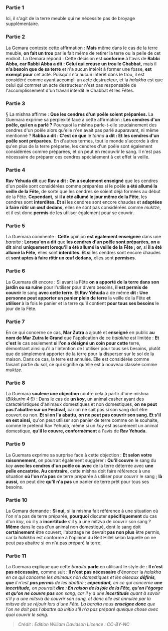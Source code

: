 
### Partie 1
Ici, il s'agit de la terre meuble qui ne nécessite pas de broyage supplémentaire.

### Partie 2
La Gemara conteste cette affirmation : <b>Mais</b> même dans le cas de la terre meuble, <b>on fait un trou</b> par le fait même de retirer la terre ou la pelle de cet endroit. La Gemara répond : Cette décision est <b>conforme</b> à l'avis de <b>Rabbi Abba, car Rabbi Abba a dit : Celui qui creuse un trou le Chabbat,</b> mais il <b>n'a besoin que de sa terre</b> et n'a aucun intérêt à former une fosse, <b>est exempt pour</b> cet acte. Puisqu'il n'a aucun intérêt dans le trou, il est considéré comme ayant accompli un acte destructeur, et la <i>halakha</i> est que celui qui commet un acte destructeur n'est pas responsable de l'accomplissement d'un travail interdit le Chabbat et les Fêtes.

### Partie 3
§ La mishna affirme : <b>Que les cendres d'un poêle soient préparées.</b> La Guemara exprime sa perplexité face à cette affirmation : <b>Les cendres d'un poêle, qui en a parlé ?</b> Pourquoi la mishna parle-t-elle soudainement des cendres d'un poêle alors qu'elle n'en avait pas parlé auparavant, ni même mentionné ? <b>Rabba a dit : C'est ce que</b> le <i>tanna</i> <b>a dit : Et les cendres d'un poêle sont préparées.</b> En d'autres termes, tout le monde s'accorde à dire qu'en plus de la terre préparée, les cendres d'un poêle sont également considérées comme préparées, et on peut en recouvrir le sang. Il n'est pas nécessaire de préparer ces cendres spécialement à cet effet la veille.

### Partie 4
<b>Rav Yehuda dit</b> que <b>Rav a dit : On a seulement enseigné</b> que les cendres d'un poêle sont considérées comme préparées si le poêle <b>a été allumé la veille de la Fête,</b> de sorte que les cendres se soient déjà formées au début de la Fête. <b>Cependant,</b> si <b>il a été allumé le jour même de la Fête</b>, les cendres sont <b>interdites. Et si</b> les cendres sont encore chaudes et <b>adaptées à faire rôtir un œuf dedans,</b> elles ne sont pas considérées comme <i>muktze</i>, et il est donc <b>permis</b> de les utiliser également pour se couvrir.

### Partie 5
La Guemara commente : <b>Cette</b> opinion <b>est également enseignée</b> dans une <i>baraita</i> : <b>Lorsqu'on a dit</b> que <b>les cendres d'un poêle sont préparées, on a dit</b> ainsi <b>uniquement lorsqu'il a été allumé la veille de la Fête ; or,</b> si <b>il a été allumé la Fête,</b> elles sont <b>interdites. Et si</b> les cendres sont encore chaudes et <b>sont aptes à faire rôtir un œuf dedans,</b> elles sont <b>permises.</b>

### Partie 6
La Guemara dit encore : Si avant la Fête <b>on a apporté de la terre dans son jardin ou sa ruine</b> pour l'utiliser pour divers besoins, <b>il est permis de couvrir</b> le sang <b>avec cette terre. Et Rav Yehuda</b> a de même <b>dit : Une personne peut apporter un panier plein de terre</b> la veille de la Fête <b>et utiliser</b> à la fois le panier et la terre qu'il contient <b>pour tous ses besoins</b> le jour de la Fête.

### Partie 7
En ce qui concerne ce cas, <b>Mar Zutra</b> a ajouté et <b>enseigné</b> en public <b>au nom de Mar Zutra le Grand</b> que l'application de ce <i>halakha</i> est limitée : <b>Et c'est</b> le cas seulement <b>si l'on a désigné un coin pour cette</b> terre, démontrant ainsi qu'il a l'intention de l'utiliser pour tous ses besoins, plutôt que de simplement apporter de la terre pour la disperser sur le sol de la maison. Dans ce cas, la terre est annulée. Elle est considérée comme faisant partie du sol, ce qui signifie qu'elle est à nouveau classée comme <i>muktze</i>.

### Partie 8
La Guemara <b>souleve une objection</b> contre cela à partir d'une mishna (<i>Bikkurim</i> 4:9) : Dans le cas de <b>un <i>koy</i>,</b> un animal casher ayant des caractéristiques d'animaux domestiques et non domestiques, <b>on ne peut pas l'abattre sur un Festival,</b> car on ne sait pas si son sang doit être couvert ou non. <b>Et si on l'a abattu, on ne peut pas couvrir son sang. Et s'il en est ainsi,</b> qu'on peut utiliser son panier de terre comme on le souhaite, comme le prétend Rav Yehuda, même si un <i>koy</i> est assurément un animal domestique, <b>qu'il le couvre, conformément</b> à l'avis de <b>Rav Yehuda.</b>

### Partie 9
La Guemara exprime sa surprise face à cette objection : <b>Et selon votre raisonnement,</b> on pourrait également suggérer : <b>Qu'il couvre</b> le sang du <i>koy</i> <b>avec les cendres d'un poêle ou avec</b> de la terre déterrée avec <b>une pelle encastrée. Au contraire,</b> cette mishna doit faire référence à une situation <b>où l'on n'a pas</b> de terre préparée à utiliser pour couvrir le sang ; <b>là aussi,</b> on peut dire <b>qu'il n'a pas</b> un panier de terre prêt pour tous ses besoins.

### Partie 10
La Gemara demande : <b>Si oui,</b> si la mishna fait référence à une situation où l'on n'a pas de terre préparée, <b>pourquoi</b> discuter <b>spécifiquement</b> du cas d'un <i>koy</i>, où il y a <b>incertitude</b> s'il y a une mitzva de couvrir son sang ? <b>Même</b> dans le cas d'un animal non domestiqué, dont le sang doit <b>certainement</b> être couvert, l'abattage ne devrait <b>pas non plus</b> être permis, car la <i>halakha</i> est conforme à l'opinion du Beit Hillel selon laquelle on ne peut pas abattre si on n'a pas préparé la terre.

### Partie 11
La Guemara explique que cette <i>baraita</i> <b>parle</b> en utilisant le style de : <b>Il n'est pas nécessaire,</b> comme suit : <b>Il n'est pas nécessaire</b> d'énoncer la <i>halakha</b> en ce qui concerne les animaux non domestiques et les oiseaux <b>définis</b>, <b>que</b> il n'est <b>pas permis</b> de les abattre</b> ; <b>cependant,</b> en ce qui concerne <b>une incertitude,</b> on pourrait <b>dire : En raison de la joie de la Fête, qu'on l'égorge</b> <b>et qu'on ne couvre pas</b> son sang, car il y a une <b>incertitude</b> quant à savoir s'il y a une mitsva de couvrir son sang, et donc elle est annulée par la mitsva de se réjouir lors d'une Fête. La <i>baraita</i> nous <b>enseigne donc</b> que l'on ne doit pas l'abattre <i>ab initio</i> s'il n'a pas préparé quelque chose avec quoi couvrir le sang.

>Crédit : Edition William Davidson
>Licence : CC-BY-NC